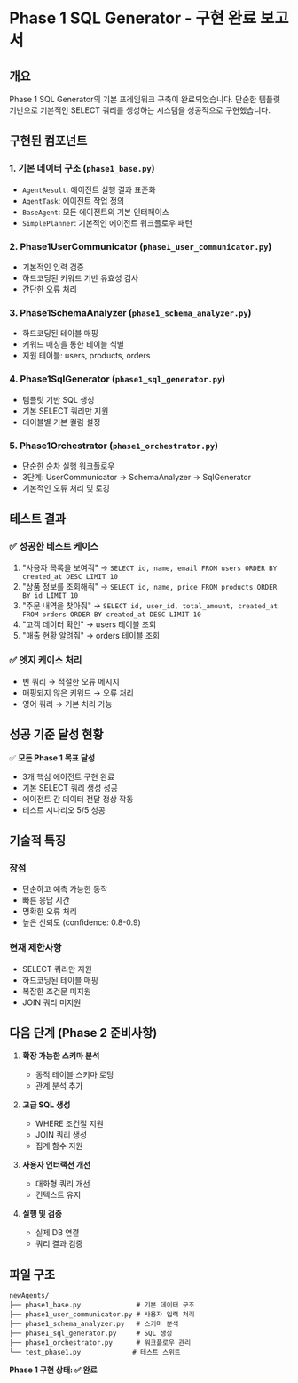 # Phase 1 SQL Generator - 구현 완료 보고서

## 개요
Phase 1 SQL Generator의 기본 프레임워크 구축이 완료되었습니다. 단순한 템플릿 기반으로 기본적인 SELECT 쿼리를 생성하는 시스템을 성공적으로 구현했습니다.

## 구현된 컴포넌트

### 1. 기본 데이터 구조 (`phase1_base.py`)
- `AgentResult`: 에이전트 실행 결과 표준화
- `AgentTask`: 에이전트 작업 정의  
- `BaseAgent`: 모든 에이전트의 기본 인터페이스
- `SimplePlanner`: 기본적인 에이전트 워크플로우 패턴

### 2. Phase1UserCommunicator (`phase1_user_communicator.py`)
- 기본적인 입력 검증
- 하드코딩된 키워드 기반 유효성 검사
- 간단한 오류 처리

### 3. Phase1SchemaAnalyzer (`phase1_schema_analyzer.py`) 
- 하드코딩된 테이블 매핑
- 키워드 매칭을 통한 테이블 식별
- 지원 테이블: users, products, orders

### 4. Phase1SqlGenerator (`phase1_sql_generator.py`)
- 템플릿 기반 SQL 생성
- 기본 SELECT 쿼리만 지원
- 테이블별 기본 컬럼 설정

### 5. Phase1Orchestrator (`phase1_orchestrator.py`)
- 단순한 순차 실행 워크플로우
- 3단계: UserCommunicator → SchemaAnalyzer → SqlGenerator
- 기본적인 오류 처리 및 로깅

## 테스트 결과

### ✅ 성공한 테스트 케이스
1. "사용자 목록을 보여줘" → `SELECT id, name, email FROM users ORDER BY created_at DESC LIMIT 10`
2. "상품 정보를 조회해줘" → `SELECT id, name, price FROM products ORDER BY id LIMIT 10`  
3. "주문 내역을 찾아줘" → `SELECT id, user_id, total_amount, created_at FROM orders ORDER BY created_at DESC LIMIT 10`
4. "고객 데이터 확인" → users 테이블 조회
5. "매출 현황 알려줘" → orders 테이블 조회

### ✅ 엣지 케이스 처리
- 빈 쿼리 → 적절한 오류 메시지
- 매핑되지 않은 키워드 → 오류 처리
- 영어 쿼리 → 기본 처리 가능

## 성공 기준 달성 현황

✅ **모든 Phase 1 목표 달성**
- 3개 핵심 에이전트 구현 완료
- 기본 SELECT 쿼리 생성 성공
- 에이전트 간 데이터 전달 정상 작동
- 테스트 시나리오 5/5 성공

## 기술적 특징

### 장점
- 단순하고 예측 가능한 동작
- 빠른 응답 시간
- 명확한 오류 처리
- 높은 신뢰도 (confidence: 0.8-0.9)

### 현재 제한사항
- SELECT 쿼리만 지원
- 하드코딩된 테이블 매핑
- 복잡한 조건문 미지원
- JOIN 쿼리 미지원

## 다음 단계 (Phase 2 준비사항)

1. **확장 가능한 스키마 분석**
   - 동적 테이블 스키마 로딩
   - 관계 분석 추가

2. **고급 SQL 생성**
   - WHERE 조건절 지원  
   - JOIN 쿼리 생성
   - 집계 함수 지원

3. **사용자 인터랙션 개선**
   - 대화형 쿼리 개선
   - 컨텍스트 유지

4. **실행 및 검증**
   - 실제 DB 연결
   - 쿼리 결과 검증

## 파일 구조
```
newAgents/
├── phase1_base.py              # 기본 데이터 구조
├── phase1_user_communicator.py # 사용자 입력 처리
├── phase1_schema_analyzer.py   # 스키마 분석  
├── phase1_sql_generator.py     # SQL 생성
├── phase1_orchestrator.py      # 워크플로우 관리
└── test_phase1.py             # 테스트 스위트
```

**Phase 1 구현 상태: ✅ 완료**